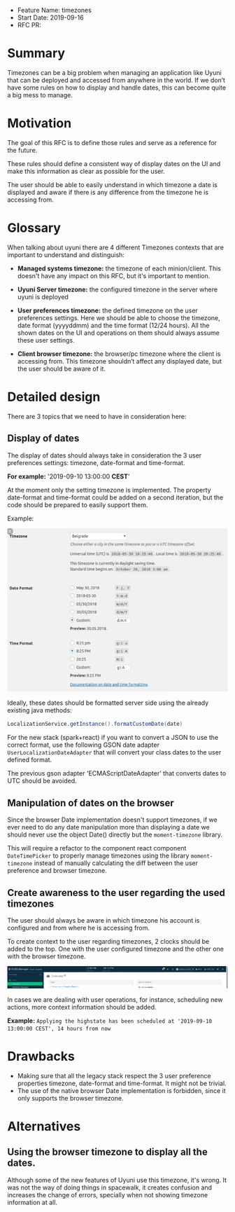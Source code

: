- Feature Name: timezones
- Start Date: 2019-09-16
- RFC PR: 

# Summary
[summary]: #summary

Timezones can be a big problem when managing an application like Uyuni that can be deployed and accessed from anywhere in the world. 
If we don’t have some rules on how to display and handle dates, this can become quite a big mess to manage. 


# Motivation
[motivation]: #motivation

The goal of this RFC is to define those rules and serve as a reference for the future.

These rules should define a consistent way of display dates on the UI and make this information as clear as possible for the user.

The user should be able to easily understand in which timezone a date is displayed and aware if there is any difference from the timezone
he is accessing from.

# Glossary
[glossary]: #glossary

When talking about uyuni there are 4 different Timezones contexts that are important to understand and distinguish:

* **Managed systems timezone:** the timezone of each minion/client. This doesn't have any impact on this RFC, but it's important to mention.

* **Uyuni Server timezone:** the configured timezone in the server where uyuni is deployed 

* **User preferences timezone:** the defined timezone on the user preferences settings. Here we should be able to choose the timezone, date format (yyyyddmm) and the time format (12/24 hours).
All the shown dates on the UI and operations on them should always assume these user settings. 

* **Client browser timezone:** the browser/pc timezone where the client is accessing from. This timezone shouldn’t affect any displayed date, but the user should be aware of it.


# Detailed design
[design]: #detailed-design

There are 3 topics that we need to have in consideration here:

## Display of dates

The display of dates should always take in consideration the 3 user preferences settings: timezone, date-format and time-format.

**For example:** '2019-09-10 13:00:00 **CEST**'

At the moment only the setting timezone is implemented. The property date-format and time-format could be added on a second iteration, 
but the code should be prepared to easily support them.

Example:

![timezones](images/timezones2.png)

Ideally, these dates should be formatted server side using the already existing java methods:

```java
LocalizationService.getInstance().formatCustomDate(date)
```

For the new stack (spark+react) if you want to convert a JSON to use the correct format, use the following GSON date adapter `UserLocalizationDateAdapter` 
that will convert your class dates to the user defined format.

The previous gson adapter 'ECMAScriptDateAdapter' that converts dates to UTC should be avoided.

## Manipulation of dates on the browser

Since the browser Date implementation doesn't support timezones, if we ever need to do any date manipulation more than displaying a date
 we should never use the object Date() directly but the `moment-timezone` library.

This will require a refactor to the component react component `DateTimePicker` to properly manage timezones using the library `moment-timezone`
instead of manually calculating the diff between the user preference and browser timezone.

## Create awareness to the user regarding the used timezones

The user should always be aware in which timezone his account is configured and from where he is accessing from.

To create context to the user regarding timezones, 2 clocks should be added to the top. One with the user configured timezone and
the other one with the browser timezone. 

![timezones](images/timezones.png)


In cases we are dealing with user operations, for instance, scheduling new actions, more context information should be added.

**Example:** `Applying the highstate has been scheduled at '2019-09-10 13:00:00 CEST', 14 hours from now`


# Drawbacks
[drawbacks]: #drawbacks

- Making sure that all the legacy stack respect the 3 user preference properties timezone, date-format and time-format.
It might not be trivial.
- The use of the native browser Date implementation is forbidden, since it only supports the browser timezone.

# Alternatives
[alternatives]: #alternatives

## Using the browser timezone to display all the dates.

Although some of the new features of Uyuni use this timezone, it's wrong. It was not the way of doing things in spacewalk, 
it creates confusion and increases the change of errors, specially when not showing timezone information at all.

